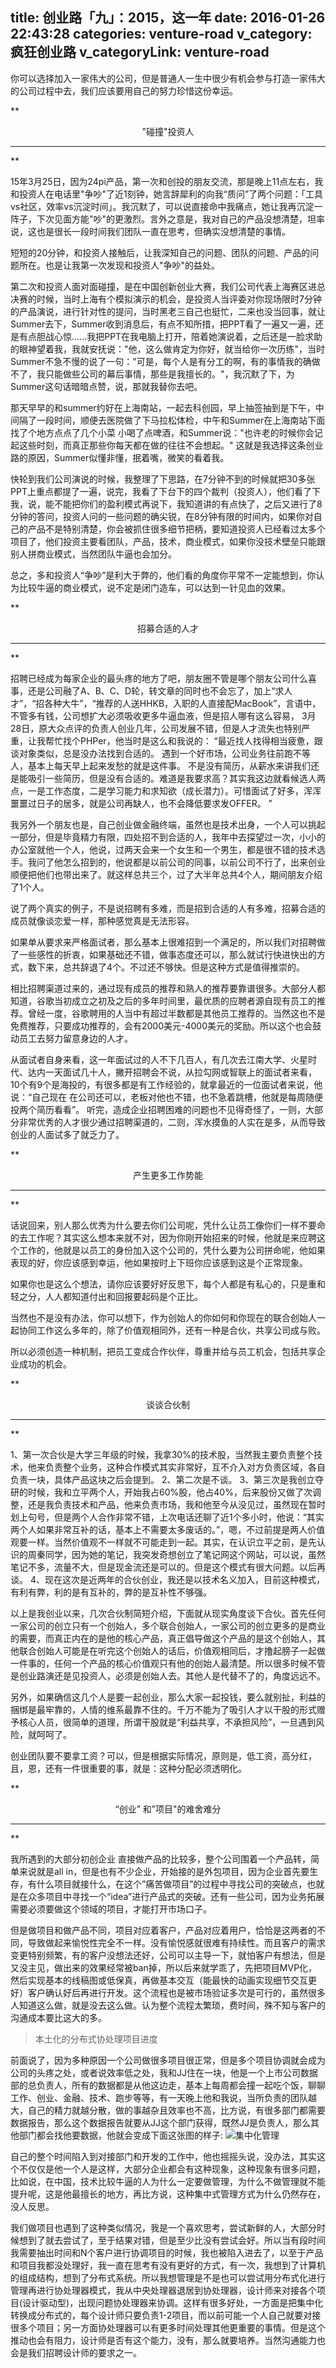 title: 创业路「九」：2015，这一年
date: 2016-01-26 22:43:28
categories: venture-road
v_category: 疯狂创业路
v_categoryLink: venture-road
---
你可以选择加入一家伟大的公司，但是普通人一生中很少有机会参与打造一家伟大的公司过程中去，我们应该要用自己的努力珍惜这份幸运。

** <center>"碰撞"投资人<hr></center> **

15年3月25日，因为24pi产品，第一次和创投的朋友交流，那是晚上11点左右，我和投资人在电话里"争吵"了近1刻钟，她言辞犀利的向我“质问”了两个问题：「工具vs社区，效率vs沉淀时间」。我沉默了，可以说直接命中我痛点，她让我再沉淀一阵子，下次见面方能"吵"的更激烈。言外之意是，我对自己的产品没想清楚，坦率说，这也是很长一段时间我们团队一直在思考，但确实没想清楚的事情。

短短的20分钟，和投资人接触后，让我深知自己的问题、团队的问题、产品的问题所在。也是让我第一次发现和投资人"争吵"的益处。

第二次和投资人面对面碰撞，是在中国创新创业大赛，我们公司代表上海赛区进总决赛的时候，当时上海有个模拟演示的机会，是投资人当评委对你现场限时7分钟的产品演说，进行针对性的提问，当时黑老三自己也挺忙，二来也没当回事，就让Summer去下，Summer收到消息后，有点不知所措，把PPT看了一遍又一遍，还是有点胆战心惊......我把PPT在我电脑上打开，陪着她演说着，之后还是一脸求助的眼神望着我，我就安抚说："他，这么做肯定为你好，就当给你一次历练"，当时Summer不急不慢的说了一句："可是，每个人是有分工的啊，有的事情我的确做不了，我只能做些公司的幕后事情，那些是我擅长的。"，我沉默了下，为Summer这句话暗暗点赞，说，那就我替你去吧。

那天早早的和summer约好在上海南站，一起去科创园，早上抽签抽到是下午，中间隔了一段时间，顺便去医院做了下马拉松体检，中午和Summer在上海南站下面找了个地方点点了几个小菜 小喝了点啤酒，和Summer说："也许老的时候你会记起这些时刻，而真正那些你每天都在做的往往不会想起。"  这就是我选择这条创业路的原因，Summer似懂非懂，抿着嘴，微笑的看着我。

<!--more-->

快轮到我们公司演说的时候，我整理了下思路，在7分钟不到的时候就把30多张PPT上重点都提了一遍，说完，我看了下台下的四个裁判（投资人），他们看了下我，说，能不能把你们的盈利模式再说下，我知道讲的有点快了，之后又进行了8分钟的答问，投资人问的一些问题的确尖锐，在8分钟有限的时间内，如果你对自己的产品不是特别清楚，你会被抓住很多细节把柄，要知道投资人已经看过太多个项目了，他们投资主要看团队，产品，技术，商业模式，如果你没技术壁垒只能跟别人拼商业模式，当然团队牛逼也会加分。 

总之，多和投资人“争吵”是利大于弊的，他们看的角度你平常不一定能想到，你认为比较牛逼的商业模式，说不定是闭门造车，可以达到一针见血的效果。

** <center>招募合适的人才<hr></center> **

招聘已经成为每家企业的最头疼的地方了吧，朋友圈不管是哪个朋友公司什么喜事，还是公司融了A、B、C、D轮，转文章的同时也不会忘了，加上“求人才”，“招各种大牛”，“推荐的人送HHKB，入职的人直接配MacBook”，言语中，不管多有钱，公司想扩大必须吸收更多牛逼血液，但是招人哪有这么容易，  3月28日，原大众点评的负责人创业几年，公司发展不错，但是人才流失也特别严重，让我帮忙找个PHPer，他当时是这么和我说的：
“最近找人找得相当疲惫，跟谈对象类似，总是没办法找到合适的。 遇到一个好市场，公司业务往前跑不等人，基本上每天早上起来发愁的就是这件事。 不是没有简历，从薪水来讲我们还是能吸引一些简历，但是没有合适的。难道是我要求高？其实我这边就看候选人两点，一是工作态度，二是学习能力和求知欲（成长潜力）。可惜面试了好多，浑浑噩噩过日子的居多，就是公司再缺人，也不会降低要求发OFFER。 ”

我另外一个朋友也是，自己创业做金融终端，虽然也是技术出身，一个人可以挑起一部分，但是毕竟精力有限，四处招不到合适的人，我年中去探望过一次，小小的办公室就他一个人，他说，过两天会来一个女生和一个男生，都是很不错的技术选手。我问了他怎么招到的，他说都是以前公司的同事，以前公司不行了，出来创业顺便把他们也带出来了。就这样总共三个，过了大半年总共4个人，期间朋友介绍了1个人。

说了两个真实的例子，不是说招聘有多难，而是招到合适的人有多难，招募合适的成员就像谈恋爱一样，那种感觉真是无法形容。

如果单从要求来严格面试者，那么基本上很难招到一个满足的，所以我们对招聘做了一些感性的折衷，如果基础还不错，做事态度还可以，那么就试行快进快出的方式，数下来，总共辞退了4个。不过还不够快。但是这种方式是值得推崇的。

相比招聘渠道过来的，通过现有成员的推荐和熟人的推荐要靠谱很多。大部分人都知道，谷歌当初成立之初及之后的多年时间里，最优质的应聘者源自现有员工的推荐。曾经一度，谷歌聘用的人当中有超过半数都是其他员工推荐的。当然这也不是免费推荐，只要成功推荐的，会有2000美元-4000美元的奖励。所以这个也会鼓动员工去努力留意身边的人才。

从面试者自身来看，这一年面试过的人不下几百人，有几次去江南大学、火星时代、达内一天面试几十人，撇开招聘会不说，从拉勾网或智联上的面试者来看，10个有9个是海投的，有很多都是有工作经验的，就拿最近的一位面试者来说，他说：“自己现在 在公司还可以，老板对他也不错，也不急着跳槽，他就是每周随便投两个简历看看”。 听完，造成企业招聘困难的问题也不见得奇怪了，一则，大部分非常优秀的人才很少通过招聘渠道的，二则，浑水摸鱼的人实在是多，从而导致创业的人面试多了就乏力了。


** <center>产生更多工作势能<hr></center> **

话说回来，别人那么优秀为什么要去你们公司呢，凭什么让员工像你们一样不要命的去工作呢？其实这么想本来就不对，因为你刚开始招来的时候，他就是来应聘这个工作的，他就是以员工的身份加入这个公司的，凭什么要为公司拼命呢，他如果表现的好，你应该感到幸运，他如果按时上下班你应该感到这是个正常现象。

如果你也是这么个想法，请你应该要好好反思下，每个人都是有私心的，只是重和轻之分，人人都知道付出和回报要起码是个正比。

当然也不是没有办法，你可以想下，作为创始人的你如何和你现在的联合创始人一起协同工作这么多年的，除了价值观相同外，还有一种是合伙，共享公司成与败。

所以必须创造一种机制，把员工变成合作伙伴，尊重并给与员工机会，包括共享企业成功的机会。

** <center>谈谈合伙制<hr></center> **

1、第一次合伙是大学三年级的时候，我拿30%的技术股，当然我主要负责整个技术，他来负责整个业务，这种合作模式其实非常好，互不介入对方负责区域，各自负责一块，具体产品这块之后会提到。
2、第二次是不谈。
3、第三次是我创立夺研的时候，我和立平两个人，开始我占60%股，他占40%，后来股份又做了次调整，还是我负责技术和产品，他来负责市场，我和他至今从没见过，虽然现在暂时划上句号，但是两个人合作非常不错，上次电话还聊了近1个多小时，他说：“其实两个人如果非常互补的话，基本上不需要太多废话的。”，嗯，不过前提是两人价值观要一样。当然价值观不一样就不可能走到一起。其实，在认识立平之前，是先认识的周秦同学，因为她的笔记，我突发奇想创立了笔记网这个网站，可以说，虽然笔记不多，流量不大，但是现金流还是可以的。但是这个模式有很大问题。以后再谈。
4、现在这次是近两年的合伙创业，我还是以技术名义加入，目前这种模式，有利有弊，利的是有互补的，弊的是互补性不够强。

以上是我创业以来，几次合伙制简短介绍，下面就从现实角度谈下合伙。首先任何一家公司的创立只有一个创始人，多个联合创始人，一家公司的创立更多的是商业的需要，而真正内在的是他的核心产品，真正倡导做这个产品的是这个创始人，其他联合创始人可能是在听完这个创始人的话后，价值观相同后，才撸起膀子一起做一件事的，任何一个产品的核心价值观只有他的创始人最清楚。所以很多时候不管是创业路演还是见投资人，必须是创始人去。其他人是代替不了的，角度远远不。

另外，如果确信这几个人是要一起创业，那么大家一起投钱，要么就别扯，利益的捆绑是最牢靠的，人情的维系最靠不住的。千万不能为了吸引人才以干股的形式赠予核心人员，很简单的道理，所谓干股就是“利益共享，不承担风险”，一旦遇到风险，就呵呵了。

创业团队要不要拿工资？可以，但是根据实际情况，原则是，低工资，高分红，且，恩，还有一件很重要的事，就是：这种分配必须透明化。

** <center>“创业” 和”项目"的难舍难分<hr></center> **

我所遇到的大部分初创企业 直接做产品的比较多，整个公司围着一个产品转，简单来说就是all in，但是也有不少企业，开始接的是外包项目，因为企业首先要生存，有什么项目就接什么，在这个”痛苦做项目”的过程中寻找公司的突破点，也就是在众多项目中寻找一个“idea”进行产品式的突破。还有一些公司，因为业务拓展需要必须要做这个领域的项目，才能打开市场口子。

但是做项目和做产品不同，项目对应着客户，产品对应着用户，恰恰是这两者的不同，导致做起来愉悦性完全不一样。没有愉悦感就很难有持续性。而且客户的需求变更特别频繁，有的客户没想法还好，公司可以主导一下，就怕客户有想法，但是又没主见，做出来的效果经常被ban掉，所以后来就学乖了，先把项目MVP化，然后实现基本的线稿图或低保真，再做基本交互（能最快的动画实现细节交互更好）客户确认好后再进行开发。这个流程也是被市场验证多次是可行的，虽然很多人知道这么做，就是没去这么做。认为整个流程太繁琐，费时间，殊不知与客户的沟通成本要比这大的多。

>本土化的分布式协处理项目进度

前面说了，因为多种原因一个公司做很多项目很正常，但是多个项目协调就会成为公司的头疼之处，或者说效率低之处，我和JJ住在一块，他是一个上市公司数据部的总负责人，所有的数据都是从他这边走，基本上每周都会撞一起吃个饭，聊聊工作、创业、金融、技术、跑步等等，有一天晚上他和我说，当所负责的团队越大，自己的精力就越分散，做的事越杂且效率也不高，比方说，有很多部门都需要数据报告，那么这个数据报告就要从JJ这个部门获得，既然JJ是负责人，那么其他部门都会找他要数据，他就会变成下面这张图的样子:
![集中化管理](http://i8.tietuku.com/f56b2c7b4ce07ae2.png)

自己的整个时间陷入到对接部门和开发的工作中，他也摇摇头说，没办法，其实这个不仅仅是他一个人是这样，大部分企业都会有这种现象，这种现象有很多问题，比如说，在中国，技术比较牛逼的人为什么一定要做管理，为什么不做管理就不能提升呢，这是他最擅长的地方，再比方说，这种集中式管理方式为什么仍然存在，没人反思。

我们做项目也遇到了这种类似情况，我是一个喜欢思考，尝试新鲜的人，大部分时候想到了就去尝试了，至于结果对错，但是至少比没有尝试会好。所以当有段时间我需要抽出时间和N个客户进行协调项目的时候，我也被陷入进去了，以至于产品和项目我都没处理好，我一直在思考有没有更好的方式，有一次，我想到了计算机的组成结构，想到了分布式系统。所以我想管理是不是也可以尝试用分布式化进行管理再进行协处理器模式，我从中央处理器退居到协处理器，设计师来对接各个项目(设计驱动型)，出现问题协处理器来协调。这样有很多好处，一方面是把集中化转换成分布式的，每个设计师只要负责1-2项目，而以前可能一个人自己就要对接很多个项目；另一方面协处理器可以有更多时间处理其他更重要的事情。但是这个推动也会有阻力，设计师是否有这个能力，没有，那么就要培养。当然沟通能力也会是我们招聘设计师的要求之一。

